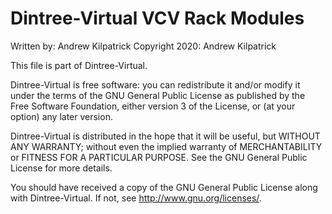 # Dintree-Virtual VCV Rack Modules

Written by: Andrew Kilpatrick
Copyright 2020: Andrew Kilpatrick

This file is part of Dintree-Virtual.

Dintree-Virtual is free software: you can redistribute it and/or modify
it under the terms of the GNU General Public License as published by
the Free Software Foundation, either version 3 of the License, or
(at your option) any later version.

Dintree-Virtual is distributed in the hope that it will be useful,
but WITHOUT ANY WARRANTY; without even the implied warranty of
MERCHANTABILITY or FITNESS FOR A PARTICULAR PURPOSE.  See the
GNU General Public License for more details.

You should have received a copy of the GNU General Public License
along with Dintree-Virtual.  If not, see <http://www.gnu.org/licenses/>.
